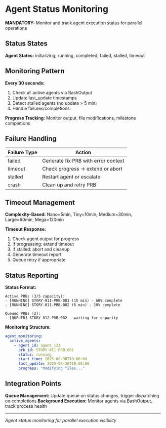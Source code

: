# Agent Status Monitoring

**MANDATORY:** Monitor and track agent execution status for parallel operations

## Status States
**Agent States:** initializing, running, completed, failed, stalled, timeout

## Monitoring Pattern
**Every 30 seconds:**
1. Check all active agents via BashOutput
2. Update last_update timestamps
3. Detect stalled agents (no update > 5 min)
4. Handle failures/completions

**Progress Tracking:** Monitor output, file modifications, milestone completions

## Failure Handling

| Failure Type | Action |
|-------------|--------|
| failed | Generate fix PRB with error context |
| timeout | Check progress → extend or abort |
| stalled | Restart agent or escalate |
| crash | Clean up and retry PRB |

## Timeout Management
**Complexity-Based:** Nano=5min, Tiny=10min, Medium=30min, Large=60min, Mega=120min

**Timeout Response:**
1. Check agent output for progress
2. If progressing: extend timeout
3. If stalled: abort and cleanup
4. Generate timeout report
5. Queue retry if appropriate

## Status Reporting
**Status Format:**
```
Active PRBs (3/5 capacity):
- [RUNNING] STORY-011-PRB-001 (15 min) - 60% complete
- [RUNNING] STORY-011-PRB-002 (5 min) - 30% complete

Queued PRBs (2):
- [QUEUED] STORY-012-PRB-002 - waiting for capacity
```

**Monitoring Structure:**
```yaml
agent_monitoring:
  active_agents:
    - agent_id: agent_123
      prb_id: STORY-011-PRB-001
      status: running
      start_time: 2025-08-30T10:00:00
      last_update: 2025-08-30T10:05:00
      progress: "Modifying files..."
```

## Integration Points
**Queue Management:** Update queue on status changes, trigger dispatching on completions
**Background Execution:** Monitor agents via BashOutput, track process health

---
*Agent status monitoring for parallel execution visibility*